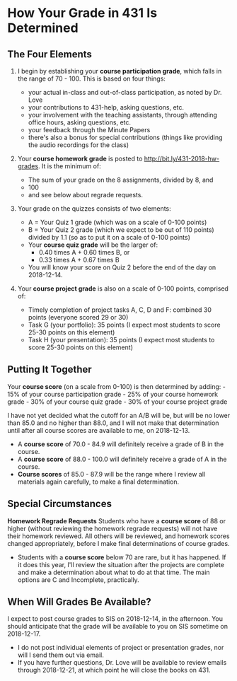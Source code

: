 # How Your Grade in 431 Is Determined

## The Four Elements

1. I begin by establishing your **course participation grade**, which falls in the range of 70 - 100. This is based on four things: 
    - your actual in-class and out-of-class participation, as noted by Dr. Love
    - your contributions to 431-help, asking questions, etc.
    - your involvement with the teaching assistants, through attending office hours, asking questions, etc.
    - your feedback through the Minute Papers
    - there's also a bonus for special contributions (things like providing the audio recordings for the class)
  
2. Your **course homework grade** is posted to http://bit.ly/431-2018-hw-grades. It is the minimum of:
    - The sum of your grade on the 8 assignments, divided by 8, and
    - 100
    - and see below about regrade requests.

3. Your grade on the quizzes consists of two elements:
    - A = Your Quiz 1 grade (which was on a scale of 0-100 points)
    - B = Your Quiz 2 grade (which we expect to be out of 110 points) divided by 1.1 (so as to put it on a scale of 0-100 points) 
    - Your **course quiz grade** will be the larger of:
        - 0.40 times A + 0.60 times B, or
        - 0.33 times A + 0.67 times B
    - You will know your score on Quiz 2 before the end of the day on 2018-12-14.

4. Your **course project grade** is also on a scale of 0-100 points, comprised of:
    - Timely completion of project tasks A, C, D and F: combined 30 points (everyone scored 29 or 30)
    - Task G (your portfolio): 35 points (I expect most students to score 25-30 points on this element)
    - Task H (your presentation): 35 points (I expect most students to score 25-30 points on this element)
    
## Putting It Together    

Your **course score** (on a scale from 0-100) is then determined by adding:
    - 15% of your course participation grade
    - 25% of your course homework grade
    - 30% of your course quiz grade
    - 30% of your course project grade
    
I have not yet decided what the cutoff for an A/B will be, but will be no lower than 85.0 and no higher than 88.0, and I will not make that determination until after all course scores are available to me, on 2018-12-13. 

- A **course score** of 70.0 - 84.9 will definitely receive a grade of B in the course. 
- A **course score** of 88.0 - 100.0 will definitely receive a grade of A in the course. 
- **Course scores** of 85.0 - 87.9 will be the range where I review all materials again carefully, to make a final determination. 

## Special Circumstances

**Homework Regrade Requests** Students who have a **course score** of 88 or higher (without reviewing the homework regrade requests) will not have their homework reviewed. All others will be reviewed, and homework scores changed appropriately, before I make final determinations of course grades.

- Students with a **course score** below 70 are rare, but it has happened. If it does this year, I'll review the situation after the projects are complete and make a determination about what to do at that time. The main options are C and Incomplete, practically.

## When Will Grades Be Available?

I expect to post course grades to SIS on 2018-12-14, in the afternoon. You should anticipate that the grade will be available to you on SIS sometime on 2018-12-17.

- I do not post individual elements of project or presentation grades, nor will I send them out via email. 
- If you have further questions, Dr. Love will be available to review emails through 2018-12-21, at which point he will close the books on 431.
